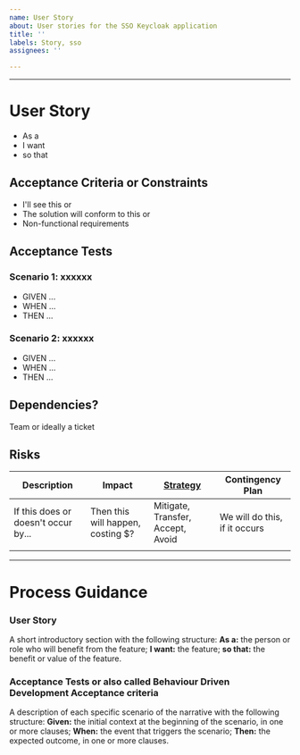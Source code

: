 ```yaml
---
name: User Story
about: User stories for the SSO Keycloak application
title: ''
labels: Story, sso
assignees: ''

---
```


---
# User Story
* As a
* I want
* so that

## Acceptance Criteria or Constraints
* I'll see this or
* The solution will conform to this or
* Non-functional requirements

## Acceptance Tests
### Scenario 1: xxxxxx
* GIVEN ... 
* WHEN ... 
* THEN ... 

### Scenario 2: xxxxxx
* GIVEN ... 
* WHEN ... 
* THEN ... 

## Dependencies? 
Team or ideally a ticket 

## Risks
Description | Impact | [Strategy](https://en.wikipedia.org/wiki/Risk_management#Potential_risk_treatments) | Contingency Plan
------------ | ------------- | ------------- | -------------
If this does or doesn't occur by... | Then this will happen, costing $? | Mitigate, Transfer, Accept, Avoid | We will do this, if it occurs
 | | |

----

# Process Guidance
### User Story
A short introductory section with the following structure:
**As a:** the person or role who will benefit from the feature;
**I want:** the feature;
**so that:** the benefit or value of the feature.

### Acceptance Tests or also called Behaviour Driven Development Acceptance criteria
A description of each specific scenario of the narrative with the following structure:
**Given:** the initial context at the beginning of the scenario, in one or more clauses;
**When:** the event that triggers the scenario;
**Then:** the expected outcome, in one or more clauses.
